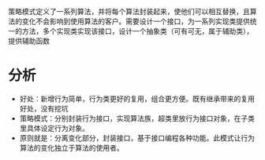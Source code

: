 策略模式定义了一系列算法，并将每个算法封装起来，使他们可以相互替换，且算法的变化不会影响到使用算法的客户。需要设计一个接口，为一系列实现类提供统一的方法，多个实现类实现该接口，设计一个抽象类（可有可无，属于辅助类），提供辅助函数


# 分析
- 好处：新增行为简单，行为类更好的复用，组合更方便。既有继承带来的复用好处，没有挖坑
- 策略模式：分别封装行为接口，实现算法族，超类里放行为接口对象，在子类里具体设定行为对象。
- 原则就是：分离变化部分，封装接口，基于接口编程各种功能。此模式让行为算法的变化独立于算法的使用者。